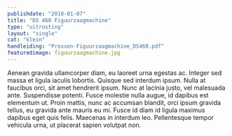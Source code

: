 ```yaml
---
publishdate: "2018-01-07"
title: "DS 460 Figuurzaagmachine"
type: "uitrusting"
layout: "single"
cat: "klein"
handleiding: "Proxxon-Figuurzaagmachine_DS460.pdf"
featuredimage: figuurzaagmachine.jpg
---
```

Aenean gravida ullamcorper diam, eu laoreet urna egestas ac. Integer sed massa et ligula iaculis lobortis. Quisque sed interdum ipsum. Nulla at faucibus orci, sit amet hendrerit ipsum. Nunc at lacinia justo, vel malesuada ante. Suspendisse potenti. Fusce molestie nulla augue, id dapibus est elementum ut. Proin mattis, nunc ac accumsan blandit, orci ipsum gravida tellus, eu gravida ante mauris eu mi. Fusce id diam id ligula maximus dapibus eget quis felis. Maecenas in interdum leo. Pellentesque tempor vehicula urna, ut placerat sapien volutpat non. 